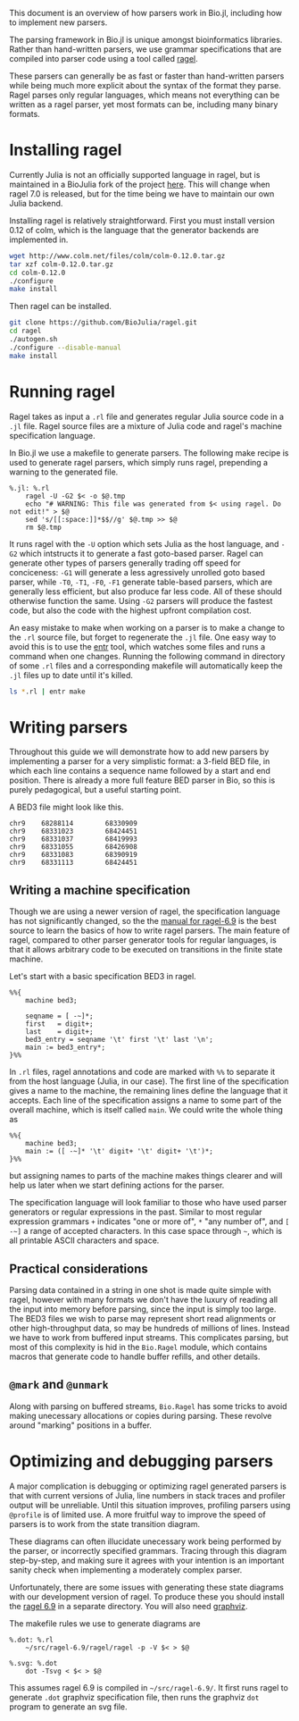 
This document is an overview of how parsers work in Bio.jl, including how to
implement new parsers.

The parsing framework in Bio.jl is unique amongst bioinformatics libraries.
Rather than hand-written parsers, we use grammar specifications that are
compiled into parser code using a tool called
[ragel](http://www.colm.net/open-source/ragel/).

These parsers can generally be as fast or faster than hand-written parsers while
being much more explicit about the syntax of the format they parse. Ragel parses
only regular languages, which means not everything can be written as a ragel
parser, yet most formats can be, including many binary formats.

# Installing ragel

Currently Julia is not an officially supported language in ragel, but is
maintained in a BioJulia fork of the project
[here](https://github.com/BioJulia/ragel). This will change when ragel 7.0 is
released, but for the time being we have to maintain our own Julia backend.

Installing ragel is relatively straightforward. First you must install version
0.12 of colm,
which is the language that the generator backends are implemented in.

```sh
wget http://www.colm.net/files/colm/colm-0.12.0.tar.gz
tar xzf colm-0.12.0.tar.gz
cd colm-0.12.0
./configure
make install
```

Then ragel can be installed.


```sh
git clone https://github.com/BioJulia/ragel.git
cd ragel
./autogen.sh
./configure --disable-manual
make install
```

# Running ragel

Ragel takes as input a `.rl` file and generates regular Julia source code in a
`.jl` file. Ragel source files are a mixture of Julia code and ragel's machine
specification language.

In Bio.jl we use a makefile to generate parsers. The following make recipe is
used to generate ragel parsers, which simply runs ragel, prepending a warning to
the generated file.

```make
%.jl: %.rl
    ragel -U -G2 $< -o $@.tmp
    echo "# WARNING: This file was generated from $< using ragel. Do not edit!" > $@
    sed 's/[[:space:]]*$$//g' $@.tmp >> $@
    rm $@.tmp
```

It runs ragel with the `-U` option which sets Julia as the host language, and
`-G2` which intstructs it to generate a fast goto-based parser. Ragel can
generate other types of parsers generally trading off speed for conciceness:
`-G1` will generate a less agressively unrolled goto based parser, while `-T0`,
`-T1`, `-F0`, `-F1` generate table-based parsers, which are generally less
efficient, but also produce far less code. All of these should otherwise
function the same. Using `-G2` parsers will produce the fastest code, but also
the code with the highest upfront compilation cost.

An easy mistake to make when working on a parser is to make a change to the
`.rl` source file, but forget to regenerate the `.jl` file. One easy way to
avoid this is to use the [entr](http://entrproject.org/) tool, which watches
some files and runs a command when one changes. Running the following command in
directory of some `.rl` files and a corresponding makefile will automatically
keep the `.jl` files up to date until it's killed.

```sh
ls *.rl | entr make
```

# Writing parsers

Throughout this guide we will demonstrate how to add new parsers by implementing
a parser for a very simplistic format: a 3-field BED file, in which each line
contains a sequence name followed by a start and end position. There is already
a more full feature BED parser in Bio, so this is purely pedagogical, but a
useful starting point.

A BED3 file might look like this.

```
chr9    68288114        68330909
chr9    68331023        68424451
chr9    68331037        68419993
chr9    68331055        68426908
chr9    68331083        68390919
chr9    68331113        68424451
```

## Writing a machine specification

Though we are using a newer version of ragel, the specification language has not
significantly changed, so the the [manual for
ragel-6.9](http://www.colm.net/files/ragel/ragel-guide-6.9.pdf) is the best
source to learn the basics of how to write ragel parsers. The main feature of
ragel, compared to other parser generator tools for regular languages, is that
it allows arbitrary code to be executed on transitions in the finite state
machine.

Let's start with a basic specification BED3 in ragel.

```ragel
%%{
    machine bed3;

    seqname = [ -~]*;
    first   = digit+;
    last    = digit+;
    bed3_entry = seqname '\t' first '\t' last '\n';
    main := bed3_entry*;
}%%
```

In `.rl` files, ragel annotations and code are marked with `%%` to separate it
from the host language (Julia, in our case). The first line of the specification
gives a name to the machine, the remaining lines define the language that it
accepts. Each line of the specification assigns a name to some part of the
overall machine, which is itself called `main`. We could write the whole thing
as

```ragel
%%{
    machine bed3;
    main := ([ -~]* '\t' digit+ '\t' digit+ '\t')*;
}%%
```

but assigning names to parts of the machine makes things clearer and will help
us later when we start defining actions for the parser.

The specification language will look familiar to those who have used parser
generators or regular expressions in the past.  Similar to most regular
expression grammars `+` indicates "one or more of", `*` "any number of", and `[
-~]` a range of accepted characters. In this case space through `~`, which is
all printable ASCII characters and space.

## Practical considerations

Parsing data contained in a string in one shot is made quite simple with ragel,
however with many formats we don't have the luxury of reading all the input into
memory before parsing, since the input is simply too large. The BED3 files we
wish to parse may represent short read alignments or other high-throughput data,
so may be hundreds of millions of lines. Instead we have to work from buffered
input streams. This complicates parsing, but most of this complexity is hid in
the `Bio.Ragel` module, which contains macros that generate code to handle
buffer refills, and other details.

## `@mark` and `@unmark`

Along with parsing on buffered streams, `Bio.Ragel` has some tricks to
avoid making unecessary allocations or copies during parsing. These revolve
around "marking" positions in a buffer.

# Optimizing and debugging parsers

A major complication is debugging or optimizing ragel generated parsers is that
with current versions of Julia, line numbers in stack traces and profiler output
will be unreliable. Until this situation improves, profiling parsers using
`@profile` is of limited use. A more fruitful way to improve the speed of
parsers is to work from the state transition diagram.

These diagrams can often illucidate unecessary work being performed by the
parser, or incorrectly specified grammars. Tracing through this diagram
step-by-step, and making sure it agrees with your intention is an important
sanity check when implementing a moderately complex parser.

Unfortunately, there are some issues with generating these state diagrams
with our development version of ragel. To produce these you should install the
[ragel 6.9](http://www.colm.net/files/ragel/ragel-6.9.tar.gz) in a separate
directory. You will also need [graphviz](http://www.graphviz.org/).

The makefile rules we use to generate diagrams are

```make
%.dot: %.rl
    ~/src/ragel-6.9/ragel/ragel -p -V $< > $@

%.svg: %.dot
    dot -Tsvg < $< > $@
```

This assumes ragel 6.9 is compiled in `~/src/ragel-6.9/`. It first runs ragel to
generate `.dot` graphviz specification file, then runs the graphviz `dot`
program to generate an svg file.



